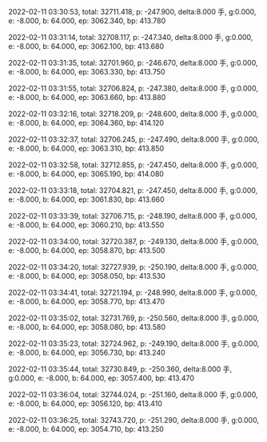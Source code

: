 2022-02-11 03:30:53, total: 32711.418, p: -247.900, delta:8.000 手, g:0.000, e: -8.000, b: 64.000, ep: 3062.340, bp: 413.780

2022-02-11 03:31:14, total: 32708.117, p: -247.340, delta:8.000 手, g:0.000, e: -8.000, b: 64.000, ep: 3062.100, bp: 413.680

2022-02-11 03:31:35, total: 32701.960, p: -246.670, delta:8.000 手, g:0.000, e: -8.000, b: 64.000, ep: 3063.330, bp: 413.750

2022-02-11 03:31:55, total: 32706.824, p: -247.380, delta:8.000 手, g:0.000, e: -8.000, b: 64.000, ep: 3063.660, bp: 413.880

2022-02-11 03:32:16, total: 32718.209, p: -248.600, delta:8.000 手, g:0.000, e: -8.000, b: 64.000, ep: 3064.360, bp: 414.120

2022-02-11 03:32:37, total: 32706.245, p: -247.490, delta:8.000 手, g:0.000, e: -8.000, b: 64.000, ep: 3063.310, bp: 413.850

2022-02-11 03:32:58, total: 32712.855, p: -247.450, delta:8.000 手, g:0.000, e: -8.000, b: 64.000, ep: 3065.190, bp: 414.080

2022-02-11 03:33:18, total: 32704.821, p: -247.450, delta:8.000 手, g:0.000, e: -8.000, b: 64.000, ep: 3061.830, bp: 413.660

2022-02-11 03:33:39, total: 32706.715, p: -248.190, delta:8.000 手, g:0.000, e: -8.000, b: 64.000, ep: 3060.210, bp: 413.550

2022-02-11 03:34:00, total: 32720.387, p: -249.130, delta:8.000 手, g:0.000, e: -8.000, b: 64.000, ep: 3058.870, bp: 413.500

2022-02-11 03:34:20, total: 32727.939, p: -250.190, delta:8.000 手, g:0.000, e: -8.000, b: 64.000, ep: 3058.050, bp: 413.530

2022-02-11 03:34:41, total: 32721.194, p: -248.990, delta:8.000 手, g:0.000, e: -8.000, b: 64.000, ep: 3058.770, bp: 413.470

2022-02-11 03:35:02, total: 32731.769, p: -250.560, delta:8.000 手, g:0.000, e: -8.000, b: 64.000, ep: 3058.080, bp: 413.580

2022-02-11 03:35:23, total: 32724.962, p: -249.190, delta:8.000 手, g:0.000, e: -8.000, b: 64.000, ep: 3056.730, bp: 413.240

2022-02-11 03:35:44, total: 32730.849, p: -250.360, delta:8.000 手, g:0.000, e: -8.000, b: 64.000, ep: 3057.400, bp: 413.470

2022-02-11 03:36:04, total: 32744.024, p: -251.160, delta:8.000 手, g:0.000, e: -8.000, b: 64.000, ep: 3056.120, bp: 413.410

2022-02-11 03:36:25, total: 32743.720, p: -251.290, delta:8.000 手, g:0.000, e: -8.000, b: 64.000, ep: 3054.710, bp: 413.250